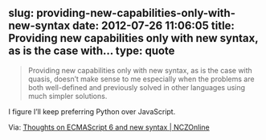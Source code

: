slug: providing-new-capabilities-only-with-new-syntax
date: 2012-07-26 11:06:05
title: Providing new capabilities only with new syntax, as is the case with...
type: quote
---

> Providing new capabilities only with new syntax, as is the case with quasis, doesn’t make sense to me especially when the problems are both well-defined and previously solved in other languages using much simpler solutions.

I figure I’ll keep preferring Python over JavaScript.

 Via: [Thoughts on ECMAScript 6 and new syntax | NCZOnline](http://www.nczonline.net/blog/2012/07/24/thoughts-on-ecmascript-6-and-new-syntax/)
